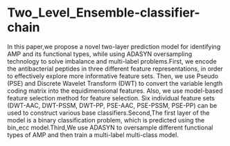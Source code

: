 # Two_Level_Ensemble-classifier-chain
In this paper,we propose a novel two-layer prediction model for identifying AMP and its functional types, while using ADASYN oversampling technology to solve imbalance and multi-label problems.First, we encode the antibacterial peptides in three different feature representations, in order to effectively explore more informative feature sets. Then, we use Pseudo (PSE) and Discrete Wavelet Transform (DWT) to convert the variable length coding matrix into the equidimensional features. Also, we use model-based feature selection method for feature selection. Six individual feature sets (DWT-AAC, DWT-PSSM, DWT-PP, PSE-AAC, PSE-PSSM, PSE-PP) can be used to construct various base classifiers.Second,The first layer of the model is a binary classification problem, which is predicted using the bin\_ecc model.Third,We use ADASYN to oversample different functional types of AMP and then train a multi-label multi-class model.
